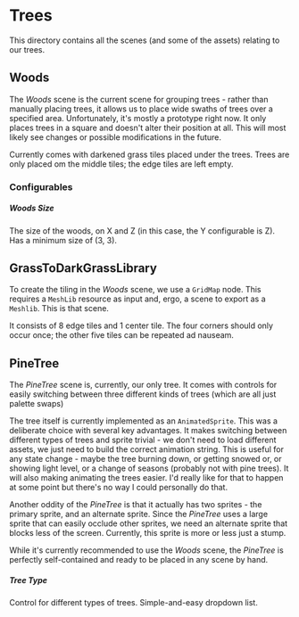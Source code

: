 # Trees
This directory contains all the scenes (and some of the assets) relating to our trees.

## Woods
The *Woods* scene is the current scene for grouping trees - rather than manually placing trees, it allows us to place wide swaths of trees over a specified area. Unfortunately, it's mostly a prototype right now. It only places trees in a square and doesn't alter their position at all. This will most likely see changes or possible modifications in the future.

Currently comes with darkened grass tiles placed under the trees. Trees are only placed om the middle tiles; the edge tiles are left empty.

### Configurables
##### Woods Size
The size of the woods, on X and Z (in this case, the Y configurable is Z). Has a minimum size of (3, 3).

## GrassToDarkGrassLibrary
To create the tiling in the *Woods* scene, we use a `GridMap` node. This requires a `MeshLib` resource as input and, ergo, a scene to export as a `Meshlib`. This is that scene. 

It consists of 8 edge tiles and 1 center tile. The four corners should only occur once; the other five tiles can be repeated ad nauseam.

## PineTree
The *PineTree* scene is, currently, our only tree. It comes with controls for easily switching between three different kinds of trees (which are all just palette swaps)

The tree itself is currently implemented as an `AnimatedSprite`. This was a deliberate choice with several key advantages. It makes switching between different types of trees and sprite trivial - we don't need to load different assets, we just need to build the correct animation string. This is useful for any state change - maybe the tree burning down, or getting snowed or, or showing light level, or a change of seasons (probably not with pine trees). It will also making animating the trees easier. I'd really like for that to happen at some point but there's no way I could personally do that.

Another oddity of the *PineTree* is that it actually has two sprites - the primary sprite, and an alternate sprite. Since the *PineTree* uses a large sprite that can easily occlude other sprites, we need an alternate sprite that blocks less of the screen. Currently, this sprite is more or less just a stump.

While it's currently recommended to use the *Woods* scene, the *PineTree* is perfectly self-contained and ready to be placed in any scene by hand.

##### Tree Type
Control for different types of trees. Simple-and-easy dropdown list.
